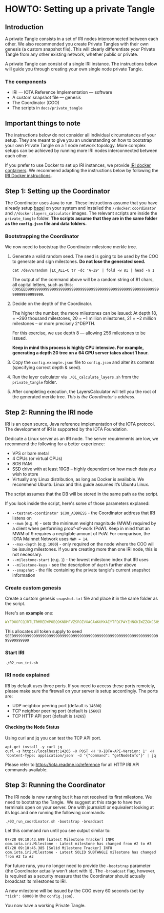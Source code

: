 # HOWTO: Setting up a private Tangle

## Introduction
A private Tangle consists in a set of IRI nodes interconnected between each other. We also recommended you create Private Tangles with their own genesis (a custom snapshot file). This will clearly differentiate your Private Tangle from any other existing network, whether public or private.

A private Tangle can consist of a single IRI instance. The instructions below will guide you through creating your own single node private Tangle.

### The components
- IRI — IOTA Reference Implementation — software
- A custom snapshot file — genesis
- The Coordinator (COO)
- The scripts in `docs/private_tangle`

## Important things to note
The instructions below do not consider all individual circumstances of your setup. They are meant to give you an understanding on how to bootstrap your own Private Tangle on a 1 node network topology. More complex setups can be achieved by running more IRI nodes interconnected between each other.

If you prefer to use Docker to set up IRI instances, we provide [IRI docker containers](https://hub.docker.com/r/iotaledger/iri/). We recommend adapting the instructions below by following the [IRI Docker instructions](https://github.com/iotaledger/iri/blob/dev/DOCKER.md).

## Step 1: Setting up the Coordinator
The Coordinator uses Java to run. These instructions assume that you have already setup [bazel](https://bazel.build) on 
your system and installed the `//docker:coordinator` and `//docker:layers_calculator` images. The relevant scripts are inside the `private_tangle` folder.
**The scripts assume that they are in the same folder as the `config.json` file and data folders.**

### Bootstrapping the Coordinator
We now need to bootstrap the Coordinator milestone merkle tree. 
1. Generate a valid random seed. 
   The seed is going to be used by the COO to generate and sign milestones. **Do not lose the generated seed.**

   ```
   cat /dev/urandom |LC_ALL=C tr -dc 'A-Z9' | fold -w 81 | head -n 1 
   ```

   The output of the command above will be a random string of 81 chars, all capital letters, such as this:
   `COOSEED99999999999999999999999999999999999999999999999999999999999999999999999999`. 

2. Decide on the depth of the Coordinator. 

   The higher the number, the more milestones can be issued: At depth 18, = ~260 thousand milestones, 
   20 = ~1 million milestones, 21 = ~2 million milestones – or more precisely 2^DEPTH. 

   For this exercise, we use depth 8 — allowing 256 milestones to be issued. 

   **Keep in mind this process is highly CPU intensive. For example, generating a depth 20 tree on a 64 CPU server takes about 1 hour.**
3. Copy the `config.example.json` file to `config.json` and alter its contents (specifying correct depth & seed).
4. Run the layer calculator via `./01_calculate_layers.sh` from the `private_tangle` folder.
5. After completing execution, the LayersCalculator will tell you the root of the generated merkle tree. *This is the Coordinator's address*. 

## Step 2: Running the IRI node
IRI is an open source, Java reference implementation of the IOTA protocol. The development of IRI is supported by the IOTA Foundation.

Dedicate a Linux server as an IRI node. The server requirements are low, we recommend the following for a better experience:

- VPS or bare metal
- 4 CPUs (or virtual CPUs)
- 8GB RAM
- SSD drive with at least 10GB – highly dependent on how much data you wish to store
- Virtually any Linux distribution, as long as Docker is available. We recommend Ubuntu Linux and this guide assumes it’s Ubuntu Linux.

The script assumes that the DB will be stored in the same path as the script. 

If you look inside the script, here's some of those parameters explaned:

- `--testnet-coordinator $COO_ADDRESS` - the Coordinator address that IRI listens on
- `--mwm` (e.g. `9`) - sets the minimum weight magnitude (MWM) required by a client when performing proof-of-work (PoW). Keep in mind that an MWM of 9 requires a negligible amount of PoW. For comparison, the IOTA Mainnet Network uses `MWM = 14`. 
- `--max-depth` (e.g. `1000`) - only required on the node where the COO will be issuing milestones. If you are creating more than one IRI node, this is not necessary.
- `--milestone-start` (e.g. `1`) - the lowest milestone index that IRI uses
- `--milestone-keys` - see the description of `depth` further above
- `--snapshot` - the file containing the private tangle's current snapshot information

### Create custom genesis
Create a custom genesis `snapshot.txt` file and place it in the same folder as the script.

Here's an **example** one:
```yaml
WYF9OOFCQJRTLTRMREDWPOBQ9KNDMFVZSROZVXACAWKUMXAIYTFQCPAYZHNGKIWZZGKCSHSSTRDHDAJCW;2779530283277761
```
This allocates all token supply to seed `SEED99999999999999999999999999999999999999999999999999999999999999999999999999999`

### Start IRI
```
./02_run_iri.sh
```

### IRI node explained
IRI by default uses three ports. If you need to access these ports remotely, please make sure the firewall on your server is setup accordingly. The ports are:

- UDP neighbor peering port (default is `14600`)
- TCP neighbor peering port (default is `15600`)
- TCP HTTP API port (default is `14265`)

#### Checking the Node Status
Using curl and jq you can test the TCP API port.

```
apt-get install -y curl jq
curl -s http://localhost:14265 -X POST -H 'X-IOTA-API-Version: 1' -H 'Content-Type: application/json' -d '{"command": "getNodeInfo"}' | jq
```

Please refer to https://iota.readme.io/reference for all HTTP IRI API commands available. 

## Step 3: Running the Coordinator
The IRI node is now running but it has not received its first milestone. We need to bootstrap the Tangle. 
We suggest at this stage to have two terminals open on your server. One with journalctl or equivalent looking at its logs and one running the following commands:

```
./03_run_coordinator.sh -bootstrap -broadcast
```

Let this command run until you see output similar to:
```
07/20 09:10:43.699 [Latest Milestone Tracker] INFO  com.iota.iri.Milestone - Latest milestone has changed from #2 to #3
07/20 09:10:45.385 [Solid Milestone Tracker] INFO  com.iota.iri.Milestone - Latest SOLID SUBTANGLE milestone has changed from #2 to #3
```

For future runs, you no longer need to provide the `-bootstrap` parameter (the Coordinator actually won't start with it).
The `-broadcast` flag, however, is required as a security measure that the Coordinator should actually broadcast its milestones to IRI.

A new milestone will be issued by the COO every 60 seconds (set by `"tick": 60000` in the `config.json`). 

You now have a working Private Tangle.
